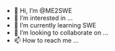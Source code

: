 - 👋 Hi, I’m @ME2SWE
- 👀 I’m interested in ...
- 🌱 I’m currently learning SWE
- 💞️ I’m looking to collaborate on ...
- 📫 How to reach me ...

<!---
ME2SWE/ME2SWE is a ✨ special ✨ repository because its `README.md` (this file) appears on your GitHub profile.
You can click the Preview link to take a look at your changes.
--->

